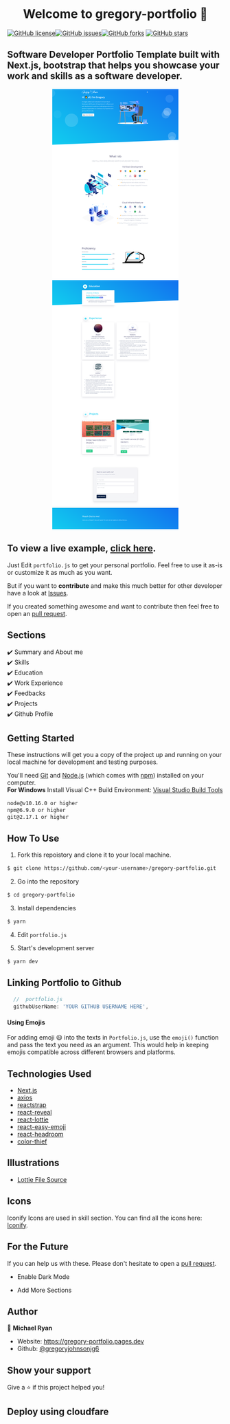 <h1 align="center">Welcome to gregory-portfolio 👋</h1>
<a href="https://github.com/gregoryjohnsonjg6/gregory-portfolio/blob/main/LICENSE"><img alt="GitHub license" src="https://img.shields.io/github/license/gregoryjohnsonjg6/gregory-portfolio"></a><a href="https://github.com/gregoryjohnsonjg6/gregory-portfolio/issues"><img alt="GitHub issues" src="https://img.shields.io/github/issues/gregoryjohnsonjg6/gregory-portfolio"></a><a href="https://github.com/gregoryjohnsonjg6/gregory-portfolio/network"><img alt="GitHub forks" src="https://img.shields.io/github/forks/gregoryjohnsonjg6/gregory-portfolio"></a> <a href="https://github.com/gregoryjohnsonjg6/gregory-portfolio/stargazers"><img alt="GitHub stars" src="https://img.shields.io/github/stars/gregoryjohnsonjg6/gregory-portfolio"></a>

## Software Developer Portfolio Template built with Next.js, bootstrap that helps you showcase your work and skills as a software developer.

<p align="center">
  <kbd>
    <img src="https://github.com/gregoryjohnsonjg6/gregory-portfolio/blob/master/preview.png"></img>
  </kbd>
</p>

## To view a live example, **[click here](https://ef5cda4a.gregory-portfolio.pages.dev/)**.

Just Edit `portfolio.js` to get your personal portfolio. Feel free to use it as-is or customize it as much as you want.

But if you want to **contribute** and make this much better for other developer have a look at [Issues](https://github.com/gregoryjohnsonjg6/gregory-portfolio/issues).

If you created something awesome and want to contribute then feel free to open an [pull request](https://github.com/gregoryjohnsonjg6/gregory-portfolio/pulls).

## Sections

✔️ Summary and About me\
✔️ Skills\
✔️ Education\
✔️ Work Experience\
✔️ Feedbacks\
✔️ Projects\
✔️ Github Profile

## Getting Started

These instructions will get you a copy of the project up and running on your local machine for development and testing purposes.

You'll need [Git](https://git-scm.com) and [Node.js](https://nodejs.org/en/download/) (which comes with [npm](http://npmjs.com)) installed on your computer.
<br>
**For Windows** Install Visual C++ Build Environment: [Visual Studio Build Tools](https://visualstudio.microsoft.com/thank-you-downloading-visual-studio/?sku=BuildTools)

```
node@v10.16.0 or higher
npm@6.9.0 or higher
git@2.17.1 or higher
```

## How To Use

1. Fork this repoistory and clone it to your local machine.

```bash
$ git clone https://github.com/<your-username>/gregory-portfolio.git
```

2. Go into the repository

```bash
$ cd gregory-portfolio
```

3. Install dependencies

```bash
$ yarn
```

4. Edit `portfolio.js`

5. Start's development server

```bash
$ yarn dev
```

## Linking Portfolio to Github

```javascript
  //  portfolio.js
  githubUserName: 'YOUR GITHUB USERNAME HERE',
```

#### Using Emojis

For adding emoji 😃 into the texts in `Portfolio.js`, use the `emoji()` function and pass the text you need as an argument. This would help in keeping emojis compatible across different browsers and platforms.

## Technologies Used

-   [Next.js](https://nextjs.org/)
-   [axios](https://www.npmjs.com/package/axios)
-   [reactstrap](https://reactstrap.github.io/)
-   [react-reveal](https://www.react-reveal.com/)
-   [react-lottie](https://www.npmjs.com/package/react-lottie)
-   [react-easy-emoji](https://github.com/appfigures/react-easy-emoji)
-   [react-headroom](https://github.com/KyleAMathews/react-headroom)
-   [color-thief](https://github.com/lokesh/color-thief)

## Illustrations

-   [Lottie File Source](https://lottiefiles.com)

## Icons

Iconify Icons are used in skill section. You can find all the icons here: [Iconify](https://icon-sets.iconify.design/).

## For the Future

If you can help us with these. Please don't hesitate to open a [pull request](https://github.com/gregoryjohnsonjg6/gregory-portfolio/pulls).

-   Enable Dark Mode

-   Add More Sections

## Author

👤 **Michael Ryan**

-   Website: https://gregory-portfolio.pages.dev
-   Github: [@gregoryjohnsonjg6](https://github.com/gregoryjohnsonjg6)

## Show your support

Give a ⭐️ if this project helped you!

## Deploy using cloudfare
